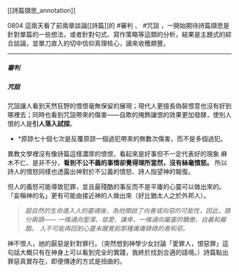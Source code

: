 [[詩篇擷思_annotation]]

0804
這兩天看了前兩章談論[[詩篇]]的 #審判 、 #咒詛 ，一開始期待詩篇擷思是針對單篇的一些想法，或者針對句式、寫作策略等這類的分析，結果是主題式的綜合談論，並單刀直入的切中信仰真理核心，讀來收穫頗豐。

---
##### 審判


##### 咒詛

咒詛讓人看到天然狂野的憤恨毫無保留的展現；現代人更擅長偽裝恨意也沒有好到哪裡去；同時也看到咒詛帶來的傷害——自欺的掩飾讓恨的效果更加發酵，使別人恨的人是**引人落入試探**。
* *原諒七十個七次是反覆原諒一個過犯帶來的無數次傷害，而不是多個過犯。

異教文學裡沒有像詩篇這樣濃厚的憤恨，看起來是好事但不一定代表好的現象
麻木不仁、是非不分，**看到不公不義的事情卻覺得理所當然，沒有絲毫憤怒。**
所以詩人的憤怒同樣也透露出神對於不公義的憤怒、詩人指望神的報復。

但人的義怒可能導致犯罪，並且最殘酷的事反而不是平庸的心靈可以做出來的。「妄稱神的名」更有可能由接近神的人做出來（好比猶太人之於外邦人）。

>*超自然的生命進入人的靈魂後，為他開啟了向善或向惡的可能性，因此，路分兩頭—— 一條通向聖潔、慈愛、謙卑，一條通向屬靈的驕傲、自義和嚴酷。 人不可能再回到心靈未醒覺前那種庸庸碌碌的善和惡。*

神不恨人，祂的厭惡是針對罪行。（突然想到神學少女討論「愛罪人，恨惡罪」這句話大概只有在神身上可以看到完全的實踐，我終於找到合適的語境。）詩篇點出罪惡真實存在，即便傳達的方式是扭曲的。